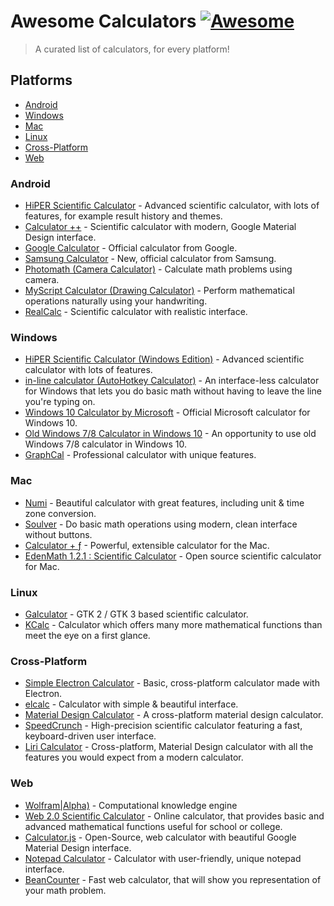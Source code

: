 # Awesome Calculators [![Awesome](https://awesome.re/badge.svg)](https://awesome.re)

> A curated list of calculators, for every platform!

## Platforms
- [Android](#android)
- [Windows](#windows)
- [Mac](#mac)
- [Linux](#linux)
- [Cross-Platform](#cross-platform)
- [Web](#web)

### Android
- [HiPER Scientific Calculator](https://play.google.com/store/apps/details?id=cz.hipercalc&hl=en) - Advanced scientific calculator, with lots of features, for example result history and themes.
- [Calculator ++](https://play.google.com/store/apps/details?id=org.solovyev.android.calculator&hl=en) - Scientific calculator with modern, Google Material Design interface.
- [Google Calculator](https://play.google.com/store/apps/details?id=com.google.android.calculator&hl=en) - Official calculator from Google.
- [Samsung Calculator](https://play.google.com/store/apps/details?id=com.sec.android.app.popupcalculator&hl=en) - New, official calculator from Samsung.
- [Photomath (Camera Calculator)](https://play.google.com/store/apps/details?id=com.microblink.photomath&hl=en) - Calculate math problems using camera.
- [MyScript Calculator (Drawing Calculator)](https://play.google.com/store/apps/details?id=com.visionobjects.calculator&hl=en) - Perform mathematical operations naturally using your handwriting.
- [RealCalc](https://play.google.com/store/apps/details?id=uk.co.nickfines.RealCalc&hl=en) - Scientific calculator with realistic interface.

### Windows
- [HiPER Scientific Calculator (Windows Edition)](http://hiperdevelopment.wixsite.com/hipercalc) - Advanced scientific calculator with lots of features.
- [in-line calculator (AutoHotkey Calculator)](https://github.com/davebrny/in-line-calculator) - An interface-less calculator for Windows that lets you do basic math without having to leave the line you're typing on.
- [Windows 10 Calculator by Microsoft](https://www.microsoft.com/en-us/store/p/windows-calculator/9wzdncrfhvn5) - Official Microsoft calculator for Windows 10.
- [Old Windows 7/8 Calculator in Windows 10](https://winaero.com/download.php?view.1795) - An opportunity to use old Windows 7/8 calculator in Windows 10.
- [GraphCal](http://www.graphcalc.com/) - Professional calculator with unique features.

### Mac
- [Numi](https://numi.io/) - Beautiful calculator with great features, including unit & time zone conversion.
- [Soulver](http://www.acqualia.com/soulver/) - Do basic math operations using modern, clean interface without buttons.
- [Calculator + ƒ](https://www.phnsft.com/products/calculator/) - Powerful, extensible calculator for the Mac.
- [EdenMath 1.2.1 : Scientific Calculator](http://www.edenwaith.com/products/edenmath/) - Open source scientific calculator for Mac. 

### Linux
- [Galculator](https://github.com/galculator/galculator) - GTK 2  / GTK 3 based scientific calculator.
- [KCalc](https://github.com/KDE/kcalc) - Calculator which offers many more mathematical functions than meet the eye on a first glance.


### Cross-Platform
- [Simple Electron Calculator](https://github.com/DCKT/electron-calculator) - Basic, cross-platform calculator made with Electron.
- [elcalc](https://github.com/xxczaki/elcalc) - Calculator with simple & beautiful interface.
- [Material Design Calculator](https://github.com/lirios/calculator) - A cross-platform material design calculator.
- [SpeedCrunch](http://www.speedcrunch.org/) - High-precision scientific calculator featuring a fast, keyboard-driven user interface.
- [Liri Calculator](https://liri.io/apps/calculator/) - Cross-platform, Material Design calculator with all the features you would expect from a modern calculator.

### Web
- [Wolfram|Alpha)](https://www.wolframalpha.com/) - Computational knowledge engine
- [Web 2.0 Scientific Calculator](http://web2.0calc.com/) - Online calculator, that provides basic and advanced mathematical functions useful for school or college.
- [Calculator.js](https://material-calculator.netlify.com/) - Open-Source, web calculator with beautiful Google Material Design interface.
- [Notepad Calculator](http://notepadcalculator.com/) - Calculator with user-friendly, unique notepad interface.
- [BeanCounter](https://josephlewis.net/apps/BeanCounter/) - Fast web calculator, that will show you representation of your math problem.







